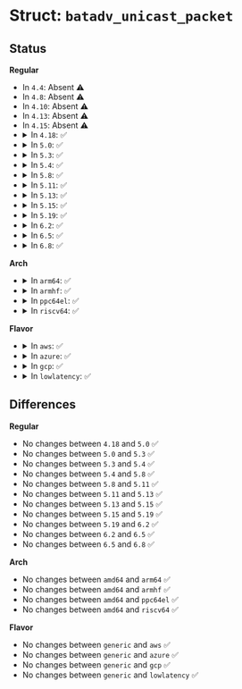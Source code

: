 # Struct: <code>batadv_unicast_packet</code>

## Status
<b>Regular</b>
<ul>
<li>
In <code>4.4</code>: Absent ⚠️
</li>
<li>
In <code>4.8</code>: Absent ⚠️
</li>
<li>
In <code>4.10</code>: Absent ⚠️
</li>
<li>
In <code>4.13</code>: Absent ⚠️
</li>
<li>
In <code>4.15</code>: Absent ⚠️
</li>
<li>
<details>
<summary>In <code>4.18</code>: ✅</summary>

```c
struct batadv_unicast_packet {
    __u8 packet_type;
    __u8 version;
    __u8 ttl;
    __u8 ttvn;
    __u8 dest[6];
};
```
</details>
</li>
<li>
<details>
<summary>In <code>5.0</code>: ✅</summary>

```c
struct batadv_unicast_packet {
    __u8 packet_type;
    __u8 version;
    __u8 ttl;
    __u8 ttvn;
    __u8 dest[6];
};
```
</details>
</li>
<li>
<details>
<summary>In <code>5.3</code>: ✅</summary>

```c
struct batadv_unicast_packet {
    __u8 packet_type;
    __u8 version;
    __u8 ttl;
    __u8 ttvn;
    __u8 dest[6];
};
```
</details>
</li>
<li>
<details>
<summary>In <code>5.4</code>: ✅</summary>

```c
struct batadv_unicast_packet {
    __u8 packet_type;
    __u8 version;
    __u8 ttl;
    __u8 ttvn;
    __u8 dest[6];
};
```
</details>
</li>
<li>
<details>
<summary>In <code>5.8</code>: ✅</summary>

```c
struct batadv_unicast_packet {
    __u8 packet_type;
    __u8 version;
    __u8 ttl;
    __u8 ttvn;
    __u8 dest[6];
};
```
</details>
</li>
<li>
<details>
<summary>In <code>5.11</code>: ✅</summary>

```c
struct batadv_unicast_packet {
    __u8 packet_type;
    __u8 version;
    __u8 ttl;
    __u8 ttvn;
    __u8 dest[6];
};
```
</details>
</li>
<li>
<details>
<summary>In <code>5.13</code>: ✅</summary>

```c
struct batadv_unicast_packet {
    __u8 packet_type;
    __u8 version;
    __u8 ttl;
    __u8 ttvn;
    __u8 dest[6];
};
```
</details>
</li>
<li>
<details>
<summary>In <code>5.15</code>: ✅</summary>

```c
struct batadv_unicast_packet {
    __u8 packet_type;
    __u8 version;
    __u8 ttl;
    __u8 ttvn;
    __u8 dest[6];
};
```
</details>
</li>
<li>
<details>
<summary>In <code>5.19</code>: ✅</summary>

```c
struct batadv_unicast_packet {
    __u8 packet_type;
    __u8 version;
    __u8 ttl;
    __u8 ttvn;
    __u8 dest[6];
};
```
</details>
</li>
<li>
<details>
<summary>In <code>6.2</code>: ✅</summary>

```c
struct batadv_unicast_packet {
    __u8 packet_type;
    __u8 version;
    __u8 ttl;
    __u8 ttvn;
    __u8 dest[6];
};
```
</details>
</li>
<li>
<details>
<summary>In <code>6.5</code>: ✅</summary>

```c
struct batadv_unicast_packet {
    __u8 packet_type;
    __u8 version;
    __u8 ttl;
    __u8 ttvn;
    __u8 dest[6];
};
```
</details>
</li>
<li>
<details>
<summary>In <code>6.8</code>: ✅</summary>

```c
struct batadv_unicast_packet {
    __u8 packet_type;
    __u8 version;
    __u8 ttl;
    __u8 ttvn;
    __u8 dest[6];
};
```
</details>
</li>
</ul>
<b>Arch</b>
<ul>
<li>
<details>
<summary>In <code>arm64</code>: ✅</summary>

```c
struct batadv_unicast_packet {
    __u8 packet_type;
    __u8 version;
    __u8 ttl;
    __u8 ttvn;
    __u8 dest[6];
};
```
</details>
</li>
<li>
<details>
<summary>In <code>armhf</code>: ✅</summary>

```c
struct batadv_unicast_packet {
    __u8 packet_type;
    __u8 version;
    __u8 ttl;
    __u8 ttvn;
    __u8 dest[6];
};
```
</details>
</li>
<li>
<details>
<summary>In <code>ppc64el</code>: ✅</summary>

```c
struct batadv_unicast_packet {
    __u8 packet_type;
    __u8 version;
    __u8 ttl;
    __u8 ttvn;
    __u8 dest[6];
};
```
</details>
</li>
<li>
<details>
<summary>In <code>riscv64</code>: ✅</summary>

```c
struct batadv_unicast_packet {
    __u8 packet_type;
    __u8 version;
    __u8 ttl;
    __u8 ttvn;
    __u8 dest[6];
};
```
</details>
</li>
</ul>
<b>Flavor</b>
<ul>
<li>
<details>
<summary>In <code>aws</code>: ✅</summary>

```c
struct batadv_unicast_packet {
    __u8 packet_type;
    __u8 version;
    __u8 ttl;
    __u8 ttvn;
    __u8 dest[6];
};
```
</details>
</li>
<li>
<details>
<summary>In <code>azure</code>: ✅</summary>

```c
struct batadv_unicast_packet {
    __u8 packet_type;
    __u8 version;
    __u8 ttl;
    __u8 ttvn;
    __u8 dest[6];
};
```
</details>
</li>
<li>
<details>
<summary>In <code>gcp</code>: ✅</summary>

```c
struct batadv_unicast_packet {
    __u8 packet_type;
    __u8 version;
    __u8 ttl;
    __u8 ttvn;
    __u8 dest[6];
};
```
</details>
</li>
<li>
<details>
<summary>In <code>lowlatency</code>: ✅</summary>

```c
struct batadv_unicast_packet {
    __u8 packet_type;
    __u8 version;
    __u8 ttl;
    __u8 ttvn;
    __u8 dest[6];
};
```
</details>
</li>
</ul>

## Differences
<b>Regular</b>
<ul>
<li>
No changes between <code>4.18</code> and <code>5.0</code> ✅
</li>
<li>
No changes between <code>5.0</code> and <code>5.3</code> ✅
</li>
<li>
No changes between <code>5.3</code> and <code>5.4</code> ✅
</li>
<li>
No changes between <code>5.4</code> and <code>5.8</code> ✅
</li>
<li>
No changes between <code>5.8</code> and <code>5.11</code> ✅
</li>
<li>
No changes between <code>5.11</code> and <code>5.13</code> ✅
</li>
<li>
No changes between <code>5.13</code> and <code>5.15</code> ✅
</li>
<li>
No changes between <code>5.15</code> and <code>5.19</code> ✅
</li>
<li>
No changes between <code>5.19</code> and <code>6.2</code> ✅
</li>
<li>
No changes between <code>6.2</code> and <code>6.5</code> ✅
</li>
<li>
No changes between <code>6.5</code> and <code>6.8</code> ✅
</li>
</ul>
<b>Arch</b>
<ul>
<li>
No changes between <code>amd64</code> and <code>arm64</code> ✅
</li>
<li>
No changes between <code>amd64</code> and <code>armhf</code> ✅
</li>
<li>
No changes between <code>amd64</code> and <code>ppc64el</code> ✅
</li>
<li>
No changes between <code>amd64</code> and <code>riscv64</code> ✅
</li>
</ul>
<b>Flavor</b>
<ul>
<li>
No changes between <code>generic</code> and <code>aws</code> ✅
</li>
<li>
No changes between <code>generic</code> and <code>azure</code> ✅
</li>
<li>
No changes between <code>generic</code> and <code>gcp</code> ✅
</li>
<li>
No changes between <code>generic</code> and <code>lowlatency</code> ✅
</li>
</ul>
